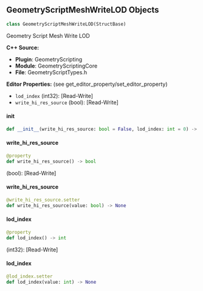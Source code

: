 ## GeometryScriptMeshWriteLOD Objects

```python
class GeometryScriptMeshWriteLOD(StructBase)
```

Geometry Script Mesh Write LOD

**C++ Source:**

- **Plugin**: GeometryScripting
- **Module**: GeometryScriptingCore
- **File**: GeometryScriptTypes.h

**Editor Properties:** (see get_editor_property/set_editor_property)

- ``lod_index`` (int32):  [Read-Write]
- ``write_hi_res_source`` (bool):  [Read-Write]

<a id="unreal.GeometryScriptMeshWriteLOD.__init__"></a>

#### __init__

```python
def __init__(write_hi_res_source: bool = False, lod_index: int = 0) -> None
```

<a id="unreal.GeometryScriptMeshWriteLOD.write_hi_res_source"></a>

#### write_hi_res_source

```python
@property
def write_hi_res_source() -> bool
```

(bool):  [Read-Write]

<a id="unreal.GeometryScriptMeshWriteLOD.write_hi_res_source"></a>

#### write_hi_res_source

```python
@write_hi_res_source.setter
def write_hi_res_source(value: bool) -> None
```

<a id="unreal.GeometryScriptMeshWriteLOD.lod_index"></a>

#### lod_index

```python
@property
def lod_index() -> int
```

(int32):  [Read-Write]

<a id="unreal.GeometryScriptMeshWriteLOD.lod_index"></a>

#### lod_index

```python
@lod_index.setter
def lod_index(value: int) -> None
```

<a id="unreal.GeometryScriptSimpleCollision"></a>